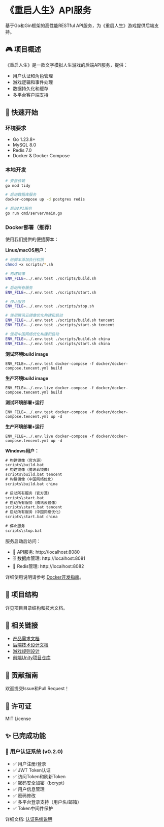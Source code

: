 # 《重启人生》API服务

基于Go和Gin框架的高性能RESTful API服务，为《重启人生》游戏提供后端支持。

## 🎮 项目概述

《重启人生》是一款文字模拟人生游戏的后端API服务，提供：
- 用户认证和角色管理
- 游戏逻辑和事件处理  
- 数据持久化和缓存
- 多平台客户端支持

## 🚀 快速开始

### 环境要求
- Go 1.23.8+
- MySQL 8.0
- Redis 7.0
- Docker & Docker Compose

### 本地开发
```bash
# 安装依赖
go mod tidy

# 启动数据库服务
docker-compose up -d postgres redis

# 启动API服务
go run cmd/server/main.go
```

### Docker部署（推荐）

使用我们提供的便捷脚本：

**Linux/macOS用户：**
```bash
# 给脚本添加执行权限
chmod +x scripts/*.sh

# 构建镜像
ENV_FILE=../.env.test ./scripts/build.sh

# 启动所有服务
ENV_FILE=../.env.test ./scripts/start.sh

# 停止服务
ENV_FILE=../.env.test ./scripts/stop.sh

# 使用腾讯云镜像优化构建和启动
ENV_FILE=../.env.test ./scripts/build.sh tencent
ENV_FILE=../.env.test ./scripts/start.sh tencent

# 使用中国网络优化构建和启动
ENV_FILE=../.env.test ./scripts/build.sh china
ENV_FILE=../.env.test ./scripts/start.sh china
```

**测试环境build image**
```
ENV_FILE=../.env.test docker-compose -f docker/docker-compose.tencent.yml build
```
**生产环境build image**
```
ENV_FILE=../.env.live docker-compose -f docker/docker-compose.tencent.yml build
```

**测试环境部署+运行**
```
ENV_FILE=../.env.test docker-compose -f docker/docker-compose.tencent.yml up -d
```

**生产环境部署+运行**
```
ENV_FILE=../.env.live docker-compose -f docker/docker-compose.tencent.yml up -d
```

**Windows用户：**
```cmd
# 构建镜像（官方源）
scripts\build.bat
# 构建镜像（腾讯云镜像）
scripts\build.bat tencent
# 构建镜像（中国网络优化）
scripts\build.bat china

# 启动所有服务（官方源）
scripts\start.bat
# 启动所有服务（腾讯云镜像）
scripts\start.bat tencent
# 启动所有服务（中国网络优化）
scripts\start.bat china

# 停止服务
scripts\stop.bat
```

服务启动后访问：
- 🚀 API服务: http://localhost:8080
- 🗄️ 数据库管理: http://localhost:8081
- 🔴 Redis管理: http://localhost:8082

详细使用说明请参考 [Docker开发指南](DOCKER.md)。

## 📂 项目结构

详见项目目录结构和技术文档。

## 🔗 相关链接

- [产品需求文档](prdtd/PRD.md)
- [后端技术设计文档](prdtd/后端技术设计文档_Backend_TD.md)
- [游戏规则设计](regulations/regulation.md)
- [前端Unity项目仓库](https://github.com/your-org/restart-life-unity)

## 🤝 贡献指南

欢迎提交Issue和Pull Request！

## 📄 许可证

MIT License

## ✨ 已完成功能

### 🔐 用户认证系统 (v0.2.0)
- ✅ 用户注册/登录
- ✅ JWT Token认证 
- ✅ 访问Token和刷新Token
- ✅ 密码安全加密（bcrypt）
- ✅ 用户信息管理
- ✅ 密码修改
- ✅ 多平台登录支持（用户名/邮箱）
- ✅ Token中间件保护

详细文档: [认证系统说明](docs/auth_system.md)
